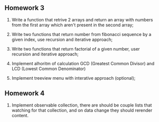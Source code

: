 ## Homework 3 ##

1. Write a function that retrive 2 arrays and return an array with numbers from the first array which aren't present in the second array;

2. Write two functions that return number from fibonacci sequence by a given index, use recursion and iterative approach;

3. Write two functions that return factorial of a given number, user recursion and iterative approach;

4. Implement alhoritm of calculation GCD (Greatest Common Divisor) and LCD (Lowest Common Denominator)

5. Implement treeview menu with interative approach (optional);

## Homework 4 ##

1. Implement observable collection, there are should be couple lists that watching for that collection, and on data change they should rerender content.